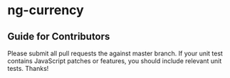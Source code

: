 # ng-currency
## Guide for Contributors

Please submit all pull requests the against master branch. If your unit test contains JavaScript patches or features, you should include relevant unit tests. Thanks!

